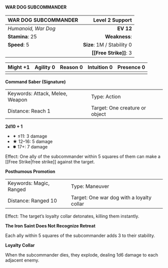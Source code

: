 #### WAR DOG SUBCOMMANDER

| WAR DOG SUBCOMMANDER |        **Level 2 Support** |
| :------------------- | -------------------------: |
| *Humanoid, War Dog*  |                  **EV 12** |
| **Stamina**: 25      |              **Weakness**: |
| **Speed**: 5         | **Size**: 1M / Stability 0 |
|                      |     **[[Free Strike]]**: 3 |

| **Might** +1 | **Agility** 0 | **Reason** 0 | **Intuition** 0 | **Presence** 0 |
| ------------ | ------------- | ------------ | --------------- | -------------- |
|              |               |              |                 |                |

**Command Saber (Signature)**

|                                 |                                |
| :------------------------------ | :----------------------------- |
| Keywords: Attack, Melee, Weapon | Type: Action                   |
| Distance: Reach 1               | Target: One creature or object |

**2d10 + 1**

- ✦ ≤11: 3 damage
- ★ 12–16: 5 damage
- ✸ 17+: 7 damage

Effect: One ally of the subcommander within 5 squares of them can make a [[Free Strike|free strike]] against the target.

**Posthumous Promotion**

|                         |                                           |
| :---------------------- | :---------------------------------------- |
| Keywords: Magic, Ranged | Type: Maneuver                            |
| Distance: Ranged 10     | Target: One war dog with a loyalty collar |

Effect: The target’s loyalty collar detonates, killing them instantly.

**The Iron Saint Does Not Recognize Retreat**

Each ally within 5 squares of the subcommander adds 3 to their stability.

**Loyalty Collar**

When the subcommander dies, they explode, dealing 1d6 damage to each adjacent enemy.
